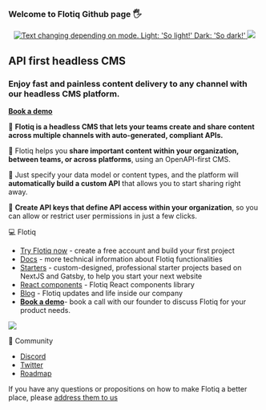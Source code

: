 ### Welcome to Flotiq Github page :raised_hand_with_fingers_splayed:

<p align="center">
    <a href="https://flotiq.com">
    <picture>
      <source media="(prefers-color-scheme: dark)" srcset="https://user-images.githubusercontent.com/109143307/225033715-cf3eea2f-26c8-48da-b224-5aa71d595dc8.png">
      <img alt="Text changing depending on mode. Light: 'So light!' Dark: 'So dark!'" src="https://user-images.githubusercontent.com/109143307/225033711-248a03d8-ffff-43b5-a96e-4d017530592f.png">
    </picture>
    </a>
    <img src="https://skillicons.dev/icons?i=kubernetes,docker,react,nodejs,tailwind" />
</p>

## API first headless CMS 

### Enjoy fast and painless content delivery to any channel with our headless CMS platform.

**[Book a demo](https://meet.simplyscale.io/15min-flotiq-tour)**

:rocket: **Flotiq is a headless CMS that lets your teams create and share content across multiple channels with auto-generated, compliant APIs.**

:rocket: Flotiq helps you **share important content within your organization, between teams, or across platforms**, using an OpenAPI-first CMS.

:rocket: Just specify your data model or content types, and the platform will **automatically build a custom API** that allows you to start sharing right away.  

:rocket: **Create API keys that define API access within your organization**, so you can allow or restrict user permissions in just a few clicks.

:computer: Flotiq

* [Try Flotiq now](https://editor.flotiq.com/login/?utm_campaign=flotiq_headless_cms_app&utm_medium=referral&utm_source=github_readme) - create a free account and build your first project
* [Docs](https://flotiq.com/docs/?utm_campaign=flotiq_headless_cms_app&utm_medium=referral&utm_source=github_readme) - more technical information about Flotiq functionalities
* [Starters](https://flotiq.com/starters/?utm_campaign=flotiq_headless_cms_app&utm_medium=referral&utm_source=github_readme) - custom-designed, professional starter projects based on NextJS and Gatsby, to help you start your next website
* [React components](https://flotiq.github.io/flotiq-components-react/?path=/story/flotiq-components-for-react--page)  - Flotiq React components library
* [Blog](https://flotiq.com/blog/?utm_campaign=flotiq_headless_cms_app&utm_medium=referral&utm_source=github_readme) - Flotiq updates and life inside our company
* **[Book a demo](https://meet.simplyscale.io/15min-flotiq-tour)**- book a call with our founder to discuss Flotiq for your product needs.

<img src="https://skillicons.dev/icons?i=twitter,discord" />

:star2: Community 

* [Discord](https://discord.gg/V8vcfReN3w)
* [Twitter](https://twitter.com/flotiq>)
* [Roadmap](https://flotiq.productlift.dev/t/roadmap>)

If you have any questions or propositions on how to make Flotiq a better place, please [address them to us](mailto:hello@flotiq.com)
